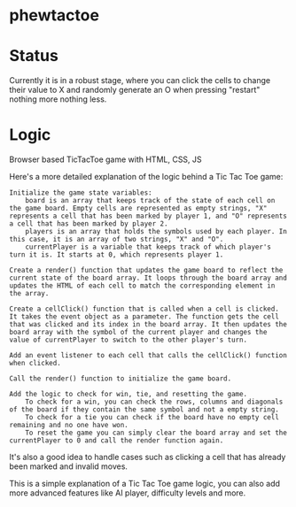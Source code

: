 # phewtactoe
# Status
Currently it is in a robust stage, where you can click the cells to change their value to X and randomly generate an O when pressing "restart"
nothing more nothing less.

# Logic
Browser based TicTacToe game with HTML, CSS, JS

Here's a more detailed explanation of the logic behind a Tic Tac Toe game:

    Initialize the game state variables:
        board is an array that keeps track of the state of each cell on the game board. Empty cells are represented as empty strings, "X" represents a cell that has been marked by player 1, and "O" represents a cell that has been marked by player 2.
        players is an array that holds the symbols used by each player. In this case, it is an array of two strings, "X" and "O".
        currentPlayer is a variable that keeps track of which player's turn it is. It starts at 0, which represents player 1.

    Create a render() function that updates the game board to reflect the current state of the board array. It loops through the board array and updates the HTML of each cell to match the corresponding element in the array.

    Create a cellClick() function that is called when a cell is clicked. It takes the event object as a parameter. The function gets the cell that was clicked and its index in the board array. It then updates the board array with the symbol of the current player and changes the value of currentPlayer to switch to the other player's turn.

    Add an event listener to each cell that calls the cellClick() function when clicked.

    Call the render() function to initialize the game board.

    Add the logic to check for win, tie, and resetting the game.
        To check for a win, you can check the rows, columns and diagonals of the board if they contain the same symbol and not a empty string.
        To check for a tie you can check if the board have no empty cell remaining and no one have won.
        To reset the game you can simply clear the board array and set the currentPlayer to 0 and call the render function again.

It's also a good idea to handle cases such as clicking a cell that has already been marked and invalid moves.

This is a simple explanation of a Tic Tac Toe game logic, you can also add more advanced features like AI player, difficulty levels and more.
